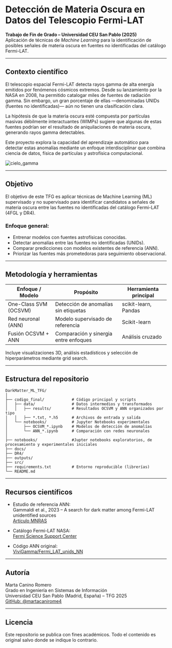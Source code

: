 
# Detección de Materia Oscura en Datos del Telescopio Fermi-LAT

**Trabajo de Fin de Grado – Universidad CEU San Pablo (2025)**  
Aplicación de técnicas de *Machine Learning* para la identificación de posibles señales de materia oscura en fuentes no identificadas del catálogo Fermi-LAT.

---

## Contexto científico

El telescopio espacial Fermi-LAT detecta rayos gamma de alta energía emitidos por fenómenos cósmicos extremos. Desde su lanzamiento por la NASA en 2008, ha permitido catalogar miles de fuentes de radiación gamma. Sin embargo, un gran porcentaje de ellas —denominadas UNIDs (fuentes no identificadas)— aún no tienen una clasificación clara.

La hipótesis de que la materia oscura esté compuesta por partículas masivas débilmente interactuantes (WIMPs) sugiere que algunas de estas fuentes podrían ser el resultado de aniquilaciones de materia oscura, generando rayos gamma detectables.

Este proyecto explora la capacidad del aprendizaje automático para detectar estas anomalías mediante un enfoque interdisciplinar que combina ciencia de datos, física de partículas y astrofísica computacional.

![cielo_gamma](https://github.com/user-attachments/assets/23e7d654-3dcf-4ecd-8306-c3f7b082ca30)

---

## Objetivo

El objetivo de este TFG es aplicar técnicas de Machine Learning (ML) supervisado y no supervisado para identificar candidatos a señales de materia oscura entre las fuentes no identificadas del catálogo Fermi-LAT (4FGL y DR4).

### Enfoque general:

- Entrenar modelos con fuentes astrofísicas conocidas.
- Detectar anomalías entre las fuentes no identificadas (UNIDs).
- Comparar predicciones con modelos existentes de referencia (ANN).
- Priorizar las fuentes más prometedoras para seguimiento observacional.

---

## Metodología y herramientas

| Enfoque / Modelo         | Propósito                                  | Herramienta principal     |
|--------------------------|--------------------------------------------|----------------------------|
| One-Class SVM (OCSVM)    | Detección de anomalías sin etiquetas       | scikit-learn, Pandas       |
| Red neuronal (ANN)       | Modelo supervisado de referencia           | Scikit-learn               |
| Fusión OCSVM + ANN       | Comparación y sinergia entre enfoques      | Análisis cruzado           |

Incluye visualizaciones 3D, análisis estadísticos y selección de hiperparámetros mediante grid search.

---

## Estructura del repositorio

```
DarkMatter_ML_TFG/
│
├── codigo_final/            # Código principal y scripts
│   ├── data/                # Datos intermedios y transformados
│   │   ├── results/         # Resultados OCSVM y ANN organizados por tipo
│   │   ├── *.txt, *.h5      # Archivos de entrada y salida
│   └── notebooks/           # Jupyter Notebooks experimentales
│       ├── OCSVM_*.ipynb    # Modelos de detección de anomalías
│       └── ANN_*.ipynb      # Comparación con redes neuronales
│
├── notebooks/               #Jupter notebooks exploratorios, de procesamiento y experimentales iniciales
├── docs/
├── DR4/
├── outputs/
├── src/
├── requirements.txt         # Entorno reproducible (librerías)
└── README.md
```

---

## Recursos científicos

- Estudio de referencia ANN:  
  Gammaldi et al., 2023 – A search for dark matter among Fermi-LAT unidentified sources  
  [Artículo MNRAS](https://academic.oup.com/mnras/article/520/1/1348/6987092)

- Catálogo Fermi-LAT NASA:  
  [Fermi Science Support Center](https://fermi.gsfc.nasa.gov/ssc/data/access/)

- Código ANN original:  
  [ViviGamma/Fermi_LAT_unids_NN](https://github.com/ViviGamma/Fermi_LAT_unids_NN)

---

## Autoría

Marta Canino Romero  
Grado en Ingeniería en Sistemas de Información  
Universidad CEU San Pablo (Madrid, España) – TFG 2025  
[GitHub: @martacanirome4](https://github.com/martacanirome4)

---

## Licencia

Este repositorio se publica con fines académicos. Todo el contenido es original salvo donde se indique lo contrario.
